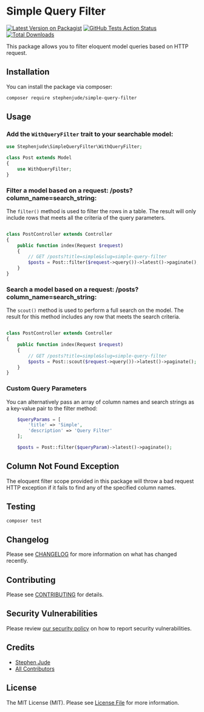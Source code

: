 # Simple Query Filter

[![Latest Version on Packagist](https://img.shields.io/packagist/v/stephenjude/simple-query-filter.svg?style=flat-square)](https://packagist.org/packages/stephenjude/simple-query-filter)
[![GitHub Tests Action Status](https://img.shields.io/github/workflow/status/stephenjude/simple-query-filter/run-tests?label=tests)](https://github.com/stephenjude/simple-query-filter/actions?query=workflow%3ATests+branch%3Amaster)
[![Total Downloads](https://img.shields.io/packagist/dt/stephenjude/simple-query-filter.svg?style=flat-square)](https://packagist.org/packages/stephenjude/simple-query-filter)


This package allows you to filter eloquent model queries based on HTTP request.

## Installation

You can install the package via composer:

```bash
composer require stephenjude/simple-query-filter
```
## Usage

### Add the `WithQueryFilter` trait to your searchable model:
```php
use Stephenjude\SimpleQueryFilter\WithQueryFilter;

class Post extends Model
{
    use WithQueryFilter;
}
```
### Filter a model based on a request: /posts?column_name=search_string:
The `filter()` method is used to filter the rows in a table. The result will only include rows that meets all the criteria of the query parameters. 
```php

class PostController extends Controller
{
    public function index(Request $request)
    {
        // GET /posts?title=simple&slug=simple-query-filter
        $posts = Post::filter($request->query())->latest()->paginate();
    }
}
```
### Search a model based on a request: /posts?column_name=search_string:
The `scout()` method is used to perform a full search on the model. The result for this method includes any row that meets the search criteria.
```php

class PostController extends Controller
{
    public function index(Request $request)
    {
        // GET /posts?title=simple&slug=simple-query-filter
        $posts = Post::scout($request->query())->latest()->paginate();
    }
}
```

### Custom Query Parameters
You can alternatively pass an array of column names and search strings as a key-value pair to the filter method:
```php
    $queryParams = [
        'title' => 'Simple',
        'description' => 'Query Filter'
    ];

    $posts = Post::filter($queryParam)->latest()->paginate();
```
## Column Not Found Exception
The eloquent filter scope provided in this package will throw a bad request HTTP exception if it fails to find any of the specified column names. 
## Testing

``` bash
composer test
```

## Changelog

Please see [CHANGELOG](CHANGELOG.md) for more information on what has changed recently.

## Contributing

Please see [CONTRIBUTING](.github/CONTRIBUTING.md) for details.

## Security Vulnerabilities

Please review [our security policy](../../security/policy) on how to report security vulnerabilities.

## Credits

- [Stephen Jude](https://github.com/StephenJude)
- [All Contributors](../../contributors)

## License

The MIT License (MIT). Please see [License File](LICENSE.md) for more information.
